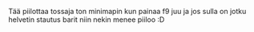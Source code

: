 Tää piilottaa  tossaja ton minimapin kun painaa f9 juu ja jos sulla on jotku helvetin stautus barit niin nekin menee piiloo :D
